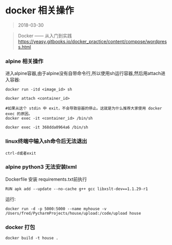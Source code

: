 # docker 相关操作
> 2018-03-30

>Docker —— 从入门到实践 https://yeasy.gitbooks.io/docker_practice/content/compose/wordpress.html

### alpine 相关操作

进入alpine容器,由于alpine没有自带命令行,所以使用sh运行容器,然后用attach进入容器:

```
docker run -itd <image_id> sh

docker attach <container_id>

#如果从这个 stdin 中 exit，不会导致容器的停止。这就是为什么推荐大家使用 docker exec 的原因。
docker exec -it <container_id> /bin/sh

docker exec -it 368dda0964a6 /bin/sh
```

###  linux终端中输入sh命令后无法退出

```
ctrl-d或者exit

```

### alpine python3 无法安装lxml

Dockerfile 安装 requirements.txt前执行
```
RUN apk add --update --no-cache g++ gcc libxslt-dev==1.1.29-r1
```

运行:
```
docker run -d -p 5000:5000 --name myhouse -v /Users/fred/PycharmProjects/house/upload:/code/upload house
```

### docker 打包

```
docker build -t house .
```